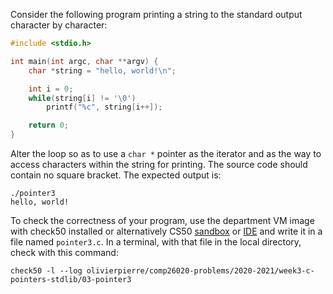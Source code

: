 Consider the following program printing a string to the standard output
character by character:

```c
#include <stdio.h>

int main(int argc, char **argv) {
    char *string = "hello, world!\n";

    int i = 0;
    while(string[i] != '\0')
        printf("%c", string[i++]);

    return 0;
}
```

Alter the loop so as to use a `char *` pointer as the iterator and as the way
to access characters within the string for printing. The source code should
contain no square bracket. The expected output is:

```shell
./pointer3
hello, world!
```

To check the correctness of your program, use the department VM image with check50 installed or alternatively CS50 [sandbox](sandbox.cs50.io)
or [IDE](ide.cs50.io) and write it in a file named `pointer3.c`. In a terminal,
with that file in the local directory, check with this command:
```shell
check50 -l --log olivierpierre/comp26020-problems/2020-2021/week3-c-pointers-stdlib/03-pointer3
```
